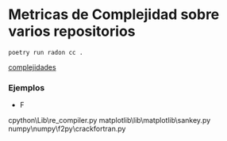 # Metricas de Complejidad sobre varios repositorios

```
poetry run radon cc .
```

[complejidades](./complexity.txt)


### Ejemplos 

- F 

cpython\Lib\re\_compiler.py
matplotlib\lib\matplotlib\sankey.py
numpy\numpy\f2py\crackfortran.py
